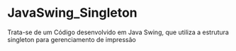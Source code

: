 # JavaSwing_Singleton
Trata-se de um Código desenvolvido em Java Swing, que utiliza a estrutura singleton para gerenciamento de impressão

